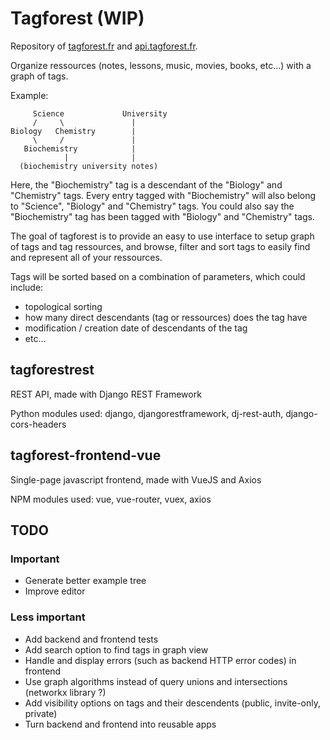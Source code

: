 # Tagforest (WIP)

Repository of [tagforest.fr](https://tagforest.fr) and [api.tagforest.fr](https://api.tagforest.fr).

Organize ressources (notes, lessons, music, movies, books, etc...) with a graph of tags.

Example:

```
     Science             University
     /     \               |  
Biology   Chemistry        |  
     \     /               |  
   Biochemistry            |  
            |              |  
  (biochemistry university notes)
```

Here, the "Biochemistry" tag is a descendant of the "Biology" and "Chemistry" tags. Every
entry tagged with "Biochemistry" will also belong to "Science", "Biology" and "Chemistry"
tags.
You could also say the "Biochemistry" tag has been tagged with "Biology" and "Chemistry"
tags. 

The goal of tagforest is to provide an easy to use interface to setup graph of tags and
tag ressources, and browse, filter and sort tags to easily find and represent all of 
your ressources.

Tags will be sorted based on a combination of parameters, which could include:
- topological sorting
- how many direct descendants (tag or ressources) does the tag have
- modification / creation date of descendants of the tag
- etc...

## tagforestrest

REST API, made with Django REST Framework

Python modules used: django, djangorestframework, dj-rest-auth, django-cors-headers

## tagforest-frontend-vue

Single-page javascript frontend, made with VueJS and Axios

NPM modules used: vue, vue-router, vuex, axios

## TODO

### Important

- Generate better example tree
- Improve editor

### Less important

- Add backend and frontend tests
- Add search option to find tags in graph view
- Handle and display errors (such as backend HTTP error codes) in frontend
- Use graph algorithms instead of query unions and intersections (networkx library ?)
- Add visibility options on tags and their descendents (public, invite-only, private)
- Turn backend and frontend into reusable apps
